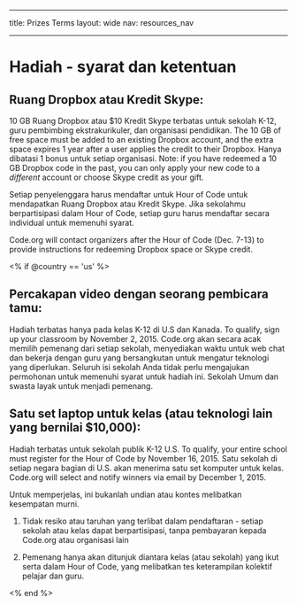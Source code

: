 * * *

title: Prizes Terms layout: wide nav: resources_nav

* * *

# Hadiah - syarat dan ketentuan

## Ruang Dropbox atau Kredit Skype:

10 GB Ruang Dropbox atau $10 Kredit Skype terbatas untuk sekolah K-12, guru pembimbing ekstrakurikuler, dan organisasi pendidikan. The 10 GB of free space must be added to an existing Dropbox account, and the extra space expires 1 year after a user applies the credit to their Dropbox. Hanya dibatasi 1 bonus untuk setiap organisasi. Note: if you have redeemed a 10 GB Dropbox code in the past, you can only apply your new code to a *different* account or choose Skype credit as your gift.

Setiap penyelenggara harus mendaftar untuk Hour of Code untuk mendapatkan Ruang Dropbox atau Kredit Skype. Jika sekolahmu berpartisipasi dalam Hour of Code, setiap guru harus mendaftar secara individual untuk memenuhi syarat.

Code.org will contact organizers after the Hour of Code (Dec. 7-13) to provide instructions for redeeming Dropbox space or Skype credit.

<% if @country == 'us' %>

## Percakapan video dengan seorang pembicara tamu:

Hadiah terbatas hanya pada kelas K-12 di U.S dan Kanada. To qualify, sign up your classroom by November 2, 2015. Code.org akan secara acak memilih pemenang dari setiap sekolah, menyediakan waktu untuk web chat dan bekerja dengan guru yang bersangkutan untuk mengatur teknologi yang diperlukan. Seluruh isi sekolah Anda tidak perlu mengajukan permohonan untuk memenuhi syarat untuk hadiah ini. Sekolah Umum dan swasta layak untuk menjadi pemenang.

## Satu set laptop untuk kelas (atau teknologi lain yang bernilai $10,000):

Hadiah terbatas untuk sekolah publik K-12 U.S. To qualify, your entire school must register for the Hour of Code by November 16, 2015. Satu sekolah di setiap negara bagian di U.S. akan menerima satu set komputer untuk kelas. Code.org will select and notify winners via email by December 1, 2015.

Untuk memperjelas, ini bukanlah undian atau kontes melibatkan kesempatan murni.

1) Tidak resiko atau taruhan yang terlibat dalam pendaftaran - setiap sekolah atau kelas dapat berpartisipasi, tanpa pembayaran kepada Code.org atau organisasi lain

2) Pemenang hanya akan ditunjuk diantara kelas (atau sekolah) yang ikut serta dalam Hour of Code, yang melibatkan tes keterampilan kolektif pelajar dan guru.

<% end %>